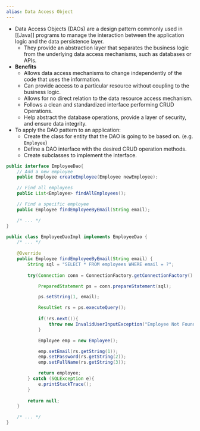 ```yaml
---
alias: Data Access Object
---
```


- Data Access Objects (DAOs) are a design pattern commonly used in [[Java]] programs to manage the interaction between the application logic and the data persistence layer.
    - They provide an abstraction layer that separates the business logic from the underlying data access mechanisms, such as databases or APIs.
- **Benefits**
    - Allows data access mechanisms to change independently of the code that uses the information.
    - Can provide access to a particular resource without coupling to the business logic.
    - Allows for no direct relation to the data resource access mechanism.
    - Follows a clean and standardized interface performing CRUD Operations.
    - Help abstract the database operations, provide a layer of security, and ensure data integrity.
- To apply the DAO pattern to an application:
    - Create the class for entity that the DAO is going to be based on. (e.g. `Employee`)
    - Define a DAO interface with the desired CRUD operation methods.
    - Create subclasses to implement the interface.

```java
public interface EmployeeDao{
    // Add a new employee
    public Employee createEmployee(Employee newEmployee);

    // Find all employees
    public List<Employee> findAllEmployees();

    // Find a specific employee
    public Employee findEmployeeByEmail(String email);

    /* ... */
}

public class EmployeeDaoImpl implements EmployeeDao {
    /* ... */
    
    @Override
    public Employee findEmployeeByEmail(String email) {
        String sql = "SELECT * FROM employees WHERE email = ?";
        
        try(Connection conn = ConnectionFactory.getConnectionFactory().getConnection()){

            PreparedStatement ps = conn.prepareStatement(sql);

            ps.setString(1, email);

            ResultSet rs = ps.executeQuery();
            
            if(!rs.next()){
                throw new InvalidUserInputException("Employee Not Found");
            }

            Employee emp = new Employee();

            emp.setEmail(rs.getString(1));
            emp.setPassword(rs.getString(2));
            emp.setFullName(rs.getString(3));

            return employee;
        } catch (SQLException e){
            e.printStackTrace();
        }
        
        return null;
    }

    /* ... */
}
```